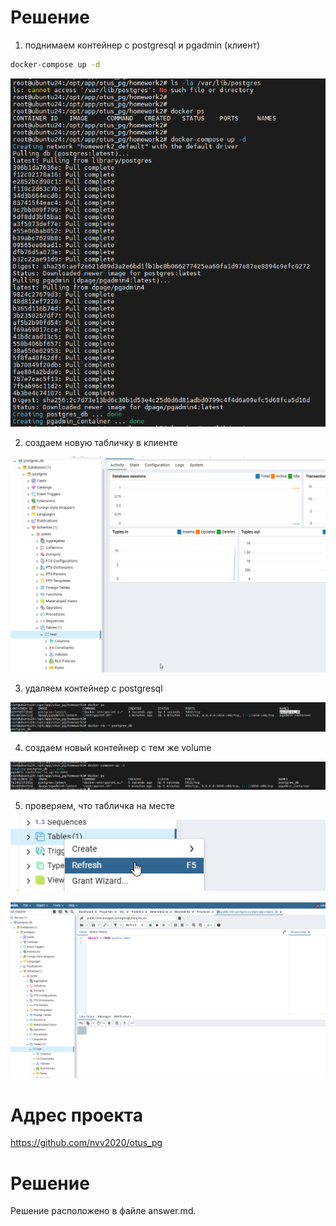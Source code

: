 # Решение

1. поднимаем контейнер с postgresql и pgadmin (клиент)

  ```bash
  docker-compose up -d
  ```
![alt text](image.png)

2. создаем новую табличку в клиенте

![alt text](image-1.png)

3. удаляем контейнер с postgresql

![alt text](image-2.png)

4. создаем новый контейнер с тем же volume

![alt text](image-4.png)

5. проверяем, что табличка на месте

![alt text](image-3.png)

![alt text](image-5.png)

# Адрес проекта

<https://github.com/nvv2020/otus_pg>

# Решение

Решение расположено в файле answer.md.